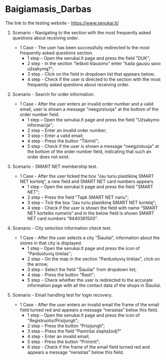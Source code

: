 # Baigiamasis_Darbas

The link to the testing website - https://www.senukai.lt/

1. Scenario - Navigating to the section with the most frequently asked questions about receiving order.
   - 1 Case - The user has been successfully redirected to the most frequently asked questions section.
       - 1 step – Open the senukai.lt page and press the field "DUK";
       - 2 step - In the section “Ieškoti klausimo” enter “kada gausiu savo užsakymą?“;
       - 3 step - Click on the field in dropdown list that appears below;
       - 4 step - Check if the user is directed to the section with the most frequently asked questions about receiving order.

2. Scenario - Search for order information.
   - 1 Case - After the user enters an invalid order number and a valid email, user is shown a message "neegzistuoja" at the bottom of the order number field.
       - 1 step – Open the senukai.lt page and press the field "Užsakymo informacija";
       - 2 step – Enter an invalid order number;
       - 3 step – Enter a valid email;
       - 4 step -	Press the button "Tikrinti";
       - 5 step - Check if the user is shown a message "neegzistuoja" at the bottom of the order number field, indicating that such an order does not exist.

3. Scenario - SMART NET membership test.
   - 1 Case - After the user ticked the box “Jau turiu plastikinę SMART NET kortelę“, a new field and SMART NET card numbers appears.
       - 1 step – Open the senukai.lt page and press the field "SMART NET";
       - 2 step – Press the field "Tapk SMART NET nariu";
       - 3 step – Tick the box “Jau turiu plastikinę SMART NET kortelę“;
       - 4 step -	Check if the user is shown the field with name “SMART NET kortelės numeris“ and in the below field is shown SMART NET card numbers “9440381500”.
   
4. Scenario - City selection information check test.
   - 1 Case - After the user selects a city “Šiauliai”, information about the stores in that city is displayed.
       - 1 step – Open the senukai.lt page and press the icon of "Parduotuvių tinklas";
       - 2 step – On the map in the section "Parduotuvių tinklas", click on the arrow;
       - 3 step – Select the field "Šiauliai" from dropdown list;
       - 4 step -	Press the button "Rasti";
       - 5 step - Check whether the user is redirected to the accurate information page with all the contact data of the shops in Šiauliai.

5. Scenario - Email handling test for login recovery.
   - 1 Case - After the user enters an invalid email the frame of the email field turned red and appears a message “nerastas” below this field.
        - 1 step – Open the senukai.lt page and press the icon of "Registruotis/Prisijungti";
        - 2 step – Press the button “Prisijungti”;
        - 3 step – Press the field “Pamiršai slaptažodį?”
        - 4 step -	Enter an invalid email;
        - 5 step - Press the button “Priminti”;
        - 6 step - Check if the frame of the email field turned red and appears a message “nerastas” below this field.
     
  
